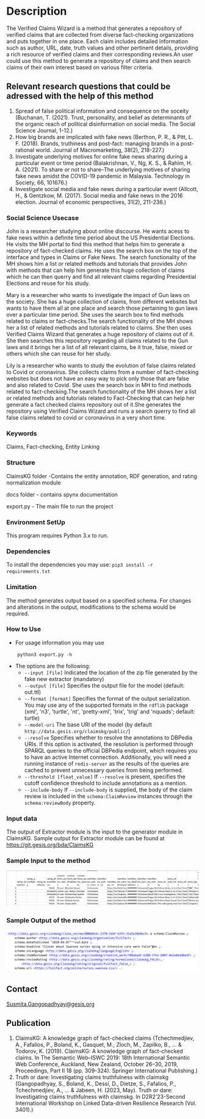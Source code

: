 # Description
The Verified Claims Wizard is a method that generates a repository of verified claims that are collected from diverse fact-checking organizations and puts together in one place.  Each claim includes detailed information such as author, URL, date, truth values and other pertinent details, providing a rich resource of verified claims and their corresponding reviews.An user could use this method to generate a repository of claims and then search claims of their own interest based on various filter criteria.  

## Relevant research questions that could be adressed with the help of this method 

1. Spread of false political information and consequence on the soceity (Buchanan, T. (2021). Trust, personality, and belief as determinants of the organic reach of political disinformation on social media. The Social Science Journal, 1-12.)
2. How big brands are implicated with fake news (Berthon, P. R., & Pitt, L. F. (2018). Brands, truthiness and post-fact: managing brands in a post-rational world. Journal of Macromarketing, 38(2), 218-227.)
3. Investigate underlying motives for online fake news sharing during a particular event or time period (Balakrishnan, V., Ng, K. S., & Rahim, H. A. (2021). To share or not to share–The underlying motives of sharing fake news amidst the COVID-19 pandemic in Malaysia. Technology in Society, 66, 101676.)
4. Investigate social media and fake news during a particular event (Allcott, H., & Gentzkow, M. (2017). Social media and fake news in the 2016 election. Journal of economic perspectives, 31(2), 211-236.)

### Social Science Usecase

John is a researcher studying about online discourse. He wants acess to fake news within a definite time period about the US Presidential Elections. He visits the MH portal to find this method that helps him to generate a repository of fact-checked claims. He uses the search box on the top of the interface and types in Claims or Fake News. The search functionality of the MH shows him a list or related methods and tutorials that provides John with methods that can help him generate this huge collection of claims which he can then querry and find all relevant claims regarding Presidential Elections and reuse for his study.

Mary is a researcher who wants to investigate the impact of Gun laws on the society. She has a huge collection of claims, from different websites but wants to have them all at one place and search those pertaining to gun laws over a particular time period. She uses the search box to find methods related to claims or fact-checks.The search functionality of the MH shows her a list of related methods and tutorials related to claims. She then uses Verified Claims Wizard that generates a huge repository of claims out of it. She then searches this repository regarding all claims related to the Gun laws and it brings her a list of all relevant claims, be it true, false, mixed or others which she can reuse for her study.


Lily is a researcher who wants to study the evolution of false claims related to Covid or coronavirus. She collects claims from a number of fact-checking websites but does not have an easy way to pick only those that are false and also related to Covid. She uses the search box in MH to find methods related to fact-checking.The search functionality of the MH shows her a list or related methods and tutorials related to Fact-Checking that can help her generate a fact checked claims repository out of it.She generates the repository using Verified Claims Wizard and runs a search querry to find all false claims related to covid or coronavirus in a very short time. 


### Keywords
Claims, Fact-checking, Entity Linking

### Structure

ClaimsKG folder -Contains the entity annotation, RDF generation, and rating normalization module


docs folder - contains spynx documentation


export.py - The main file to run the project

### Environment SetUp
This program requires Python 3.x to run.

### Dependencies

To install the dependencies you may use: `pip3 install -r requirements.txt`


### Limitation
The method generates output based on a specified schema. For changes and alterations in the output, modifications to the schema would be required.  

### How to Use
- For usage information you may use 
```shell
    python3 export.py -h
```
* The options are the following: 
  * `--input [file]` Indicated the location of the zip file generated by the fake new extractor (mandatory)
  * `--output [file]` Specifies the output file for the model (default: out.ttl)
  * `--format [format]` Specifies the format of the output serialization. You may use any of the supported formats in the `rdflib` package (xml', 'n3', 'turtle', 'nt', 'pretty-xml', 'trix', 'trig' and 'nquads'; default: turtle)
  * `--model-uri` The base URI of the model (by default `http://data.gesis.org/claimskg/public/`) 
  * `--resolve` Specifies whether to resolve the annotations to DBPedia URIs. If this option is activated, the resolution is performed through SPARQL queries to the official DBPedia endpoint, which requires you to have an active Internet connection. Additionally, you will need a running instance of `redis-server` as the results of the queries are cached to prevent unnecessary queries from being performed. 
  * `--threshold [float_value]` If `--resolve` is present, specifies the cutoff confidence threshold to include annotations as a mention. 
  * `--include-body` If `--include-body` is supplied, the body of the claim review is included in the `schema:ClaimReview` instances through the `schema:reviewBody` property.



### Input data
The output of Extractor module is the input to the generator module in ClaimsKG.
Sample output for Extractor module can be found at https://git.gesis.org/bda/ClaimsKG
### Sample Input to the method
![](input_sample.PNG)
### Sample Output of the method
![](output_sample.PNG)




## Contact
Susmita.Gangopadhyay@gesis.org

## Publication 
1. ClaimsKG: A knowledge graph of fact-checked claims (Tchechmedjiev, A., Fafalios, P., Boland, K., Gasquet, M., Zloch, M., Zapilko, B., ... & Todorov, K. (2019). ClaimsKG: A knowledge graph of fact-checked claims. In The Semantic Web–ISWC 2019: 18th International Semantic Web Conference, Auckland, New Zealand, October 26–30, 2019, Proceedings, Part II 18 (pp. 309-324). Springer International Publishing.)
2. Truth or dare: Investigating claims truthfulness with claimskg (Gangopadhyay, S., Boland, K., Dessí, D., Dietze, S., Fafalios, P., Tchechmedjiev, A., ... & Jabeen, H. (2023, May). Truth or dare: Investigating claims truthfulness with claimskg. In D2R2’23-Second International Workshop on Linked Data-driven Resilience Research (Vol. 3401).)
  
  
 
 
 
